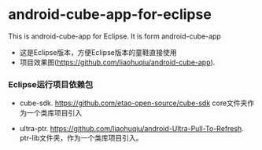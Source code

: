 # android-cube-app-for-eclipse
This is android-cube-app for Eclipse. 
It  is form android-cube-app
*   这是Eclipse版本，方便Eclipse版本的童鞋直接使用
*   项目效果图(https://github.com/liaohuqiu/android-cube-app).
### Eclipse运行项目依赖包
*  cube-sdk.  https://github.com/etao-open-source/cube-sdk  core文件夹作为一个类库项目引入

*  ultra-ptr. https://github.com/liaohuqiu/android-Ultra-Pull-To-Refresh. ptr-lib文件夹，作为一个类库项目引入。

